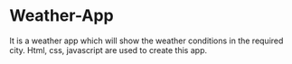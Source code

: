 # Weather-App
It is a weather app which will show the weather conditions in the required city.
Html, css, javascript are used to create this app.

